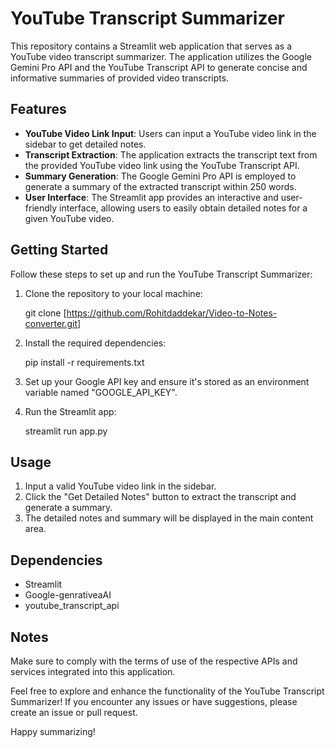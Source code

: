 # YouTube Transcript Summarizer

This repository contains a Streamlit web application that serves as a YouTube video transcript summarizer. The application utilizes the Google Gemini Pro API and the YouTube Transcript API to generate concise and informative summaries of provided video transcripts.

## Features

- **YouTube Video Link Input**: Users can input a YouTube video link in the sidebar to get detailed notes.
- **Transcript Extraction**: The application extracts the transcript text from the provided YouTube video link using the YouTube Transcript API.
- **Summary Generation**: The Google Gemini Pro API is employed to generate a summary of the extracted transcript within 250 words.
- **User Interface**: The Streamlit app provides an interactive and user-friendly interface, allowing users to easily obtain detailed notes for a given YouTube video.

## Getting Started

Follow these steps to set up and run the YouTube Transcript Summarizer:

1. Clone the repository to your local machine:
   
   git clone [https://github.com/Rohitdaddekar/Video-to-Notes-converter.git]

2. Install the required dependencies:
   
   pip install -r requirements.txt

3. Set up your Google API key and ensure it's stored as an environment variable named "GOOGLE_API_KEY". 

4. Run the Streamlit app:

   streamlit run app.py

## Usage

1. Input a valid YouTube video link in the sidebar.
2. Click the "Get Detailed Notes" button to extract the transcript and generate a summary.
3. The detailed notes and summary will be displayed in the main content area.

## Dependencies
  
  - Streamlit
  - Google-genrativeaAI
  - youtube_transcript_api

## Notes

Make sure to comply with the terms of use of the respective APIs and services integrated into this application.

Feel free to explore and enhance the functionality of the YouTube Transcript Summarizer! If you encounter any issues or have suggestions, please create an issue or pull request.

Happy summarizing!
